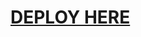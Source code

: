 # [DEPLOY HERE](https://dashboard.heroku.com/new?button-url=https%3A%2F%2Fgithub.com%2FG-Dragon%2FGDRAGON-MANAGEMENT-BOT&template=https%3A%2F%2Fgithub.com%2FGDragon%2FGDRAGON-MANAGEMENT-BOT)
</details
